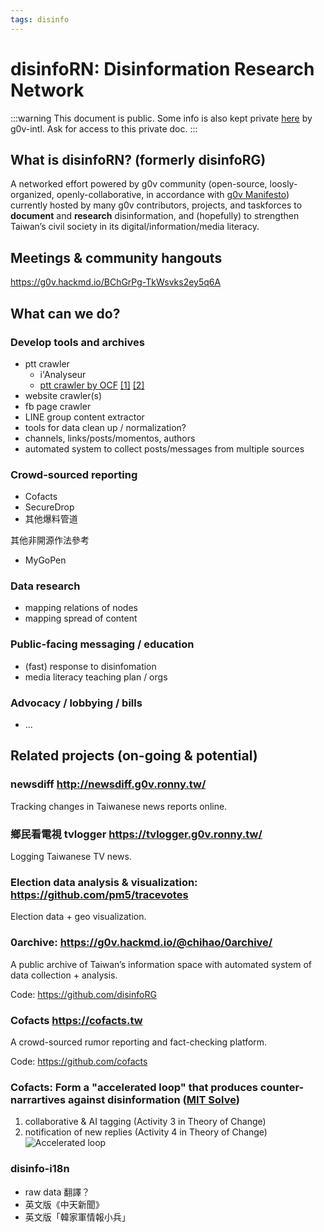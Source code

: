 ```yaml
---
tags: disinfo
---
```

disinfoRN: Disinformation Research Network
=====

:::warning
This document is public. Some info is also kept private [here](https://docs.google.com/document/d/11NZVAd48WPYz5WQqCzEwUeHwE6XUV_cQSJEXPvpJg4E/edit) by g0v-intl. Ask for access to this private doc.
:::

## What is disinfoRN? (formerly disinfoRG)
A networked effort powered by g0v community (open-source, loosly-organized, openly-collaborative, in accordance with [g0v Manifesto](https://g0v.tw/en-US/manifesto.html)) currently hosted by many g0v contributors, projects, and taskforces to **document** and **research** disinformation, and (hopefully) to strengthen Taiwan’s civil society in its digital/information/media literacy.

## Meetings & community hangouts
https://g0v.hackmd.io/BChGrPg-TkWsvks2ey5q6A

## What can we do?
### Develop tools and archives
* ptt crawler
    * i'Analyseur
    * [ptt crawler by OCF](https://github.com/ocftw/PttCrawler) [[1]](https://github.com/jwlin/ptt-web-crawler) [[2]](https://github.com/GundamBox/PttCrawler/blob/master/doc/zh.md)
* website crawler(s)
* fb page crawler
* LINE group content extractor
* tools for data clean up / normalization?
* channels, links/posts/momentos, authors
* automated system to collect posts/messages from multiple sources

### Crowd-sourced reporting
* Cofacts
* SecureDrop
* 其他爆料管道

其他非開源作法參考
* MyGoPen

### Data research
* mapping relations of nodes
* mapping spread of content

### Public-facing messaging / education
* (fast) response to disinfomation
* media literacy teaching plan / orgs

### Advocacy / lobbying / bills
* ...

## Related projects (on-going & potential)

### newsdiff http://newsdiff.g0v.ronny.tw/
Tracking changes in Taiwanese news reports online.

### 鄉民看電視 tvlogger https://tvlogger.g0v.ronny.tw/
Logging Taiwanese TV news.

### Election data analysis & visualization: https://github.com/pm5/tracevotes
Election data + geo visualization.

### 0archive: https://g0v.hackmd.io/@chihao/0archive/
A public archive of Taiwan’s information space with automated system of data collection + analysis.

Code: https://github.com/disinfoRG

### Cofacts https://cofacts.tw
A crowd-sourced rumor reporting and fact-checking platform.

Code: https://github.com/cofacts

### Cofacts: Form a "accelerated loop" that produces counter-narrartives against disinformation ([MIT Solve](https://solve.mit.edu/challenges/community-driven-innovation/solutions/9879))

1. collaborative & AI tagging (Activity 3 in Theory of Change)
2. notification of new replies (Activity 4 in Theory of Change)
![Accelerated loop](https://d3t35pgnsskh52.cloudfront.net/uploads/19638_%5BMIT%5D%20Cofacts%20future%20system%20-%20Accelerated%20loop%20against%20disinformation_1440x810.png)

### disinfo-i18n

- raw data 翻譯？
- 英文版《中天新聞》
- 英文版「韓家軍情報小兵」
